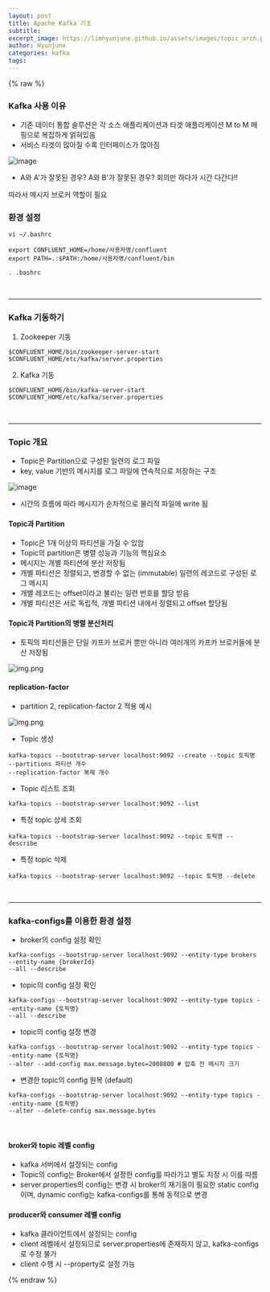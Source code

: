 ```yaml
---
layout: post
title: Apache Kafka 기초
subtitle:
excerpt_image: https://limhyunjune.github.io/assets/images/topic_arch.png
author: Hyunjune
categories: kafka
tags: 
---
```

{% raw %}

### Kafka 사용 이유
- 기존 데이터 통합 솔루션은 각 소스 애플리케이션과 타겟 애플리케이션 M to M 매핑으로 복잡하게 얽혀있음
- 서비스 타겟이 많아질 수록 인터페이스가 많아짐

![image](https://limhyunjune.github.io/assets/images/kafka.png)
- A와 A'가 잘못된 경우? A와 B'가 잘못된 경우? 회의만 하다가 시간 다간다!!

따라서 메시지 브로커 역할이 필요

### 환경 설정
``vi ~/.bashrc``
```
export CONFLUENT_HOME=/home/사용자명/confluent
export PATH=.:$PATH:/home/사용자명/confluent/bin
```
``. .bashrc``

<br>
<hr>

### Kafka 기동하기
1. Zookeeper 기동
```
$CONFLUENT_HOME/bin/zookeeper-server-start $CONFLUENT_HOME/etc/kafka/server.properties
```
2. Kafka 기동
```
$CONFLUENT_HOME/bin/kafka-server-start $CONFLUENT_HOME/etc/kafka/server.properties
```

<br>
<hr>

### Topic 개요
- Topic은 Partition으로 구성된 일련의 로그 파일
- key, value 기반의 메시지를 로그 파일에 연속적으로 저장하는 구조

![image](https://limhyunjune.github.io/assets/images/topic.png)
- 시간의 흐름에 따라 메시지가 순차적으로 물리적 파일에 write 됨

#### Topic과 Partition
- Topic은 1개 이상의 파티션을 가질 수 있암
- Topic의 partition은 병렬 성능과 기능의 핵심요소
- 메시지는 개별 파티션에 분산 저장됨
- 개별 파티션은 정렬되고, 변경할 수 없는 (immutable) 일련의 레코드로 구성된 로그 메시지
- 개별 레코드는 offset이라고 불리는 일련 번호를 할당 받음
- 개별 파티션은 서로 독립적, 개별 파티션 내에서 정렬되고 offset 할당됨

#### Topic과 Partition의 병렬 분산처리
- 토픽의 파티션들은 단일 카프카 브로커 뿐만 아니라 여러개의 카프카 브로커들에 분산 저장됨

![img.png](https://limhyunjune.github.io/assets/images/topic_arch.png)

#### replication-factor
- partition 2, replication-factor 2 적용 예시

![img.png](https://limhyunjune.github.io/assets/images/replica.png)


- Topic 생성
```
kafka-topics --bootstrap-server localhost:9092 --create --topic 토픽명 --partitions 파티션 개수 
--replication-factor 복제 개수
```
- Topic 리스트 조회
```
kafka-topics --bootstrap-server localhost:9092 --list
```
- 특정 topic 상세 조회
```
kafka-topics --bootstrap-server localhost:9092 --topic 토픽명 --describe
```
- 특정 topic 삭제
```
kafka-topics --bootstrap-server localhost:9092 --topic 토픽명 --delete
```

<br>
<hr>

### kafka-configs를 이용한 환경 설정

- broker의 config 설정 확인
```
kafka-configs --bootstrap-server localhost:9092 --entity-type brokers --entity-name {brokerId}
--all --describe
```
- topic의 config 설정 확인
```
kafka-configs --bootstrap-server localhost:9092 --entity-type topics --entity-name {토픽명}
--all --describe
```
- topic의 config 설정 변경
```
kafka-configs --bootstrap-server localhost:9092 --entity-type topics --entity-name {토픽명}
--alter --add-config max.message.bytes=2008800 # 압축 전 메시지 크기
```
- 변경한 topic의 config 원복 (default)
```
kafka-configs --bootstrap-server localhost:9092 --entity-type topics --entity-name {토픽명}
--alter --delete-config max.message.bytes
```
<br>

#### broker와 topic 레벨 config
- kafka 서버에서 설정되는 config
- Topic의 config는 Broker에서 설정한 config를 따라가고 별도 지정 시 이를 따름
- server.properties의 config는 변경 시 broker의 재기동이 필요한 static config이며, dynamic config는 kafka-configs를 통해 동적으로 변경
#### producer와 consumer 레벨 config
- kafka 클라이언트에서 설정되는 config
- client 레벨에서 설정되므로 server.properties에 존재하지 않고, kafka-configs로 수정 불가
- client 수행 시 --property로 설정 가능



{% endraw %}
